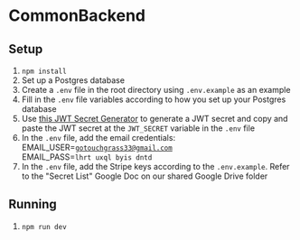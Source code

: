 # CommonBackend

## Setup

1. `npm install`
2. Set up a Postgres database
3. Create a `.env` file in the root directory using `.env.example` as an example
4. Fill in the `.env` file variables according to how you set up your Postgres database
5. Use [this JWT Secret Generator](https://jwtsecret.com/generate) to generate a JWT secret and copy and paste the JWT secret at the `JWT_SECRET` variable in the `.env` file
6. In the `.env` file, add the email credentials:<br>
EMAIL_USER=<code>gotouchgrass33@gmail.com</code><br>
EMAIL_PASS=<code>lhrt uxql byis dntd</code>
7. In the `.env` file, add the Stripe keys according to the `.env.example`. Refer to the "Secret List" Google Doc on our shared Google Drive folder

## Running

1. `npm run dev`
